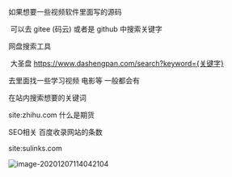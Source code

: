 如果想要一些视频软件里面写的源码  

​	可以去 gitee (码云)  或者是 github 中搜索关键字

网盘搜索工具

​	大圣盘  https://www.dashengpan.com/search?keyword={关键字}

去里面找一些学习视频 电影等 一般都会有



在站内搜索想要的关键词

site:zhihu.com 什么是期货



SEO相关 百度收录网站的条数

site:sulinks.com  

![image-20201207114042104](D:\lw\lw\搜索相关\images\image-20201207114042104.png)

